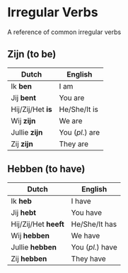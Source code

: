 # Irregular Verbs

A reference of common irregular verbs

## Zijn (to be)

| Dutch | English |
| ------- | ----- |
| Ik **ben** | I am |
| Jij **bent** | You are |
| Hij/Zij/Het **is** | He/She/It is |
| Wij **zijn** | We are |
| Jullie **zijn** | You (*pl.*) are |
| Zij **zijn** | They are |

## Hebben (to have)

| Dutch | English |
| ------- | ----- |
| Ik **heb** | I have |
| Jij **hebt** | You have |
| Hij/Zij/Het **heeft** | He/She/It has |
| Wij **hebben** | We have |
| Jullie **hebben** | You (*pl.*) have|
| Zij **hebben** | They have |
